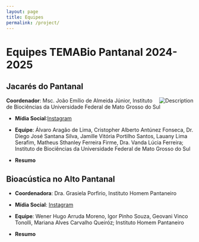 ```yaml
---
layout: page
title: Equipes
permalink: /project/
---
```

# Equipes TEMABio Pantanal 2024-2025

## Jacarés do Pantanal

<img style="float: right;" src="https://www.instagram.com/p/CzpXcuas3yC/?hl=en&img_index=1" alt="Description" style="border-radius: 20px;"> **Coordenador**: Msc. João Emílio de Almeida Júnior, Instituto de Biociências da Universidade Federal de Mato Grosso do Sul


* **Mídia Social**:[Instagram](https://www.instagram.com/hey_biologo/)

* **Equipe**: Álvaro Aragão de Lima, Cristopher Alberto Antúnez Fonseca, Dr. Diego José Santana Silva, Jamille Vitória Portilho Santos, Lauany Lima Serafim, Matheus Sthanley Ferreira Firme, Dra. Vanda Lúcia Ferreira; Instituto de Biociências da Universidade Federal de Mato Grosso do Sul

* **Resumo**



## Bioacústica no Alto Pantanal

* **Coordenadora**: Dra. Grasiela Porfirio, Instituto Homem Pantaneiro

* **Mídia Social**: [Instagram](https://www.instagram.com/atelieverdeinspira/)

* **Equipe**: Wener Hugo Arruda Moreno, Igor Pinho Souza, Geovani Vinco Tonolli, Mariana Alves Carvalho Queiróz; Instituto Homem Pantaneiro

* **Resumo**
